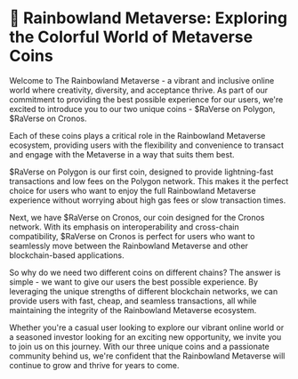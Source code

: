# 🌈 Rainbowland Metaverse: Exploring the Colorful World of Metaverse Coins

Welcome to The Rainbowland Metaverse - a vibrant and inclusive online world where creativity, diversity, and acceptance thrive. As part of our commitment to providing the best possible experience for our users, we're excited to introduce you to our two unique coins - $RaVerse on Polygon, $RaVerse on Cronos.

Each of these coins plays a critical role in the Rainbowland Metaverse ecosystem, providing users with the flexibility and convenience to transact and engage with the Metaverse in a way that suits them best.

$RaVerse on Polygon is our first coin, designed to provide lightning-fast transactions and low fees on the Polygon network. This makes it the perfect choice for users who want to enjoy the full Rainbowland Metaverse experience without worrying about high gas fees or slow transaction times.

Next, we have $RaVerse on Cronos, our coin designed for the Cronos network. With its emphasis on interoperability and cross-chain compatibility, $RaVerse on Cronos is perfect for users who want to seamlessly move between the Rainbowland Metaverse and other blockchain-based applications.

So why do we need two different coins on different chains? The answer is simple - we want to give our users the best possible experience. By leveraging the unique strengths of different blockchain networks, we can provide users with fast, cheap, and seamless transactions, all while maintaining the integrity of the Rainbowland Metaverse ecosystem.

Whether you're a casual user looking to explore our vibrant online world or a seasoned investor looking for an exciting new opportunity, we invite you to join us on this journey. With our three unique coins and a passionate community behind us, we're confident that the Rainbowland Metaverse will continue to grow and thrive for years to come.
